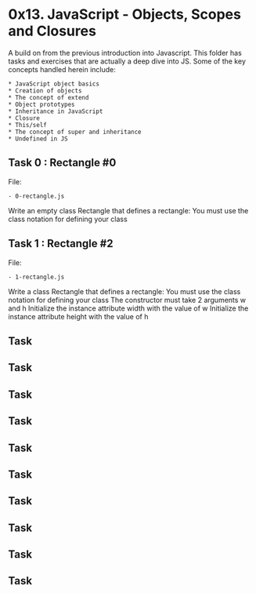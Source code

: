 # 0x13. JavaScript - Objects, Scopes and Closures

A build on from the previous introduction into Javascript. This folder has tasks and exercises that are actually a deep dive into JS. Some of the key concepts handled herein include:

	* JavaScript object basics
	* Creation of objects
	* The concept of extend
	* Object prototypes
	* Inheritance in JavaScript
	* Closure
	* This/self 
	* The concept of super and inheritance
	* Undefined in JS


## Task 0 : Rectangle #0

File:

	- 0-rectangle.js
Write an empty class Rectangle that defines a rectangle:
You must use the class notation for defining your class


## Task 1 : Rectangle #2

File: 

	- 1-rectangle.js
Write a class Rectangle that defines a rectangle:
You must use the class notation for defining your class
The constructor must take 2 arguments w and h
Initialize the instance attribute width with the value of w
Initialize the instance attribute height with the value of h




## Task



## Task



## Task



## Task



## Task




## Task



## Task



## Task



## Task



## Task

